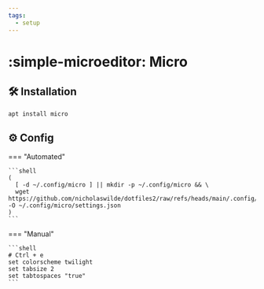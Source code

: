 ```yaml
---
tags:
  - setup
---
```

# :simple-microeditor: Micro

## :hammer_and_wrench: Installation

```shell
apt install micro
```

## :gear: Config

=== "Automated"

    ```shell
    (
      [ -d ~/.config/micro ] || mkdir -p ~/.config/micro && \
      wget https://github.com/nicholaswilde/dotfiles2/raw/refs/heads/main/.config/micro/settings.json -O ~/.config/micro/settings.json
    )
    ```

=== "Manual"

    ```shell
    # Ctrl + e
    set colorscheme twilight
    set tabsize 2
    set tabtospaces "true"
    ```
